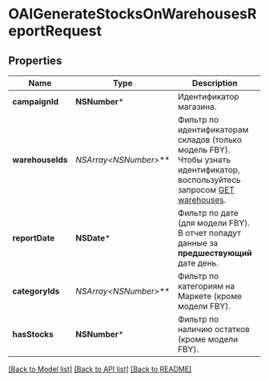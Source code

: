 # OAIGenerateStocksOnWarehousesReportRequest

## Properties
Name | Type | Description | Notes
------------ | ------------- | ------------- | -------------
**campaignId** | **NSNumber*** | Идентификатор магазина. | 
**warehouseIds** | **NSArray&lt;NSNumber*&gt;*** | Фильтр по идентификаторам складов (только модель FBY). Чтобы узнать идентификатор, воспользуйтесь запросом [GET warehouses](../../reference/warehouses/getFulfillmentWarehouses.md). | [optional] 
**reportDate** | **NSDate*** | Фильтр по дате (для модели FBY). В отчет попадут данные за **предшествующий** дате день. | [optional] 
**categoryIds** | **NSArray&lt;NSNumber*&gt;*** | Фильтр по категориям на Маркете (кроме модели FBY). | [optional] 
**hasStocks** | **NSNumber*** | Фильтр по наличию остатков (кроме модели FBY). | [optional] 

[[Back to Model list]](../README.md#documentation-for-models) [[Back to API list]](../README.md#documentation-for-api-endpoints) [[Back to README]](../README.md)



